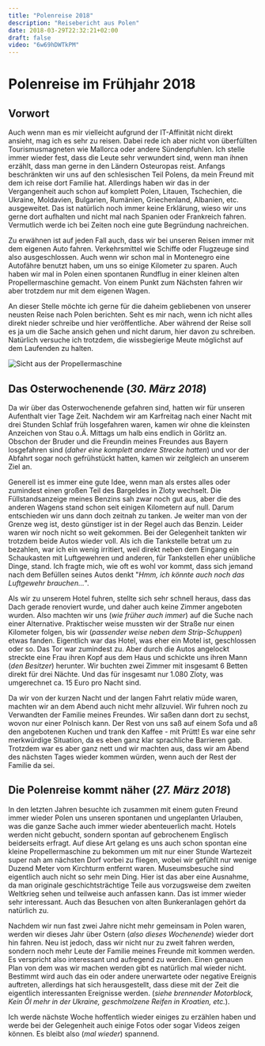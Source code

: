 ```yaml
---
title: "Polenreise 2018"
description: "Reisebericht aus Polen"
date: 2018-03-29T22:32:21+02:00
draft: false
video: "6w69hDWTkPM"
---
```


# Polenreise im Frühjahr 2018

## Vorwort
Auch wenn man es mir vielleicht aufgrund der IT-Affinität nicht direkt ansieht, mag ich es sehr zu reisen. Dabei rede ich aber nicht von überfüllten Tourismusmagneten wie Mallorca oder andere Sündenpfuhlen. Ich stelle immer wieder fest, dass die Leute sehr verwundert sind, wenn man ihnen erzählt, dass man gerne in den Ländern Osteuropas reist. Anfangs beschränkten wir uns auf den schlesischen Teil Polens, da mein Freund mit dem ich reise dort Familie hat. Allerdings haben wir das in der Vergangenheit auch schon auf komplett Polen, Litauen, Tschechien, die Ukraine, Moldavien, Bulgarien, Rumänien, Griechenland, Albanien, etc. ausgeweitet. Das ist natürlich noch immer keine Erklärung, wieso wir uns gerne dort aufhalten und nicht mal nach Spanien oder Frankreich fahren. Vermutlich werde ich bei Zeiten noch eine gute Begründung nachreichen.

Zu erwähnen ist auf jeden Fall auch, dass wir bei unseren Reisen immer mit dem eigenen Auto fahren. Verkehrsmittel wie Schiffe oder Flugzeuge sind also ausgeschlossen. Auch wenn wir schon mal in Montenegro eine Autofähre benutzt haben, um uns so einige Kilometer zu sparen. Auch haben wir mal in Polen einen spontanen Rundflug in einer kleinen alten Propellermaschine gemacht. Von einem Punkt zum Nächsten fahren wir aber trotzdem nur mit dem eigenen Wagen.

An dieser Stelle möchte ich gerne für die daheim gebliebenen von unserer neusten Reise nach Polen berichten. Seht es mir nach, wenn ich nicht alles direkt nieder schreibe und hier veröffentliche. Aber während der Reise soll es ja um die Sache ansich gehen und nicht darum, hier davon zu schreiben. Natürlich versuche ich trotzdem, die wissbegierige Meute möglichst auf dem Laufenden zu halten.

![Sicht aus der Propellermaschine](/img/polen_flugsicht.jpg "Nette Aussicht")


## Das Osterwochenende (_30. März 2018_)

Da wir über das Osterwochenende gefahren sind, hatten wir für unseren Aufenthalt vier Tage Zeit. Nachdem wir am Karfreitag nach einer Nacht mit drei Stunden Schlaf früh losgefahren waren, kamen wir ohne die kleinsten Anzeichen von Stau o.Ä. Mittags um halb eins endlich in Görlitz an. Obschon der Bruder und die Freundin meines Freundes aus Bayern losgefahren sind (_daher eine komplett andere Strecke hatten_) und vor der Abfahrt sogar noch gefrühstückt hatten, kamen wir zeitgleich an unserem Ziel an.

Generell ist es immer eine gute Idee, wenn man als erstes alles oder zumindest einen großen Teil des Bargeldes in Zloty wechselt. Die Füllstandsanzeige meines Benzins sah zwar noch gut aus, aber die des anderen Wagens stand schon seit einigen Kilometern auf null. Darum entschieden wir uns dann doch zeitnah zu tanken. Je weiter man von der Grenze weg ist, desto günstiger ist in der Regel auch das Benzin. Leider waren wir noch nicht so weit gekommen. Bei der Gelegenheit tankten wir trotzdem beide Autos wieder voll. Als ich die Tankstelle betrat um zu bezahlen, war ich ein wenig irritiert, weil direkt neben dem Eingang ein Schaukasten mit Luftgewehren und anderen, für Tankstellen eher unübliche Dinge, stand. Ich fragte mich, wie oft es wohl vor kommt, dass sich jemand nach dem Befüllen seines Autos denkt "_Hmm, ich könnte auch noch das Luftgewehr brauchen..._".

Als wir zu unserem Hotel fuhren, stellte sich sehr schnell heraus, dass das Dach gerade renoviert wurde, und daher auch keine Zimmer angeboten wurden. Also machten wir uns (_wie früher auch immer_) auf die Suche nach einer Alternative. Praktischer weise mussten wir der Straße nur einen Kilometer folgen, bis wir (_passender weise neben dem Strip-Schuppen_) etwas fanden. Eigentlich war das Hotel, was eher ein Motel ist, geschlossen oder so. Das Tor war zumindest zu. Aber durch die Autos angelockt streckte eine Frau ihren Kopf aus dem Haus und schickte uns ihren Mann (_den Besitzer_) herunter. Wir buchten zwei Zimmer mit insgesamt 6 Betten direkt für drei Nächte.  Und das für insgesamt nur 1.080 Zloty, was umgerechnet ca. 15 Euro pro Nacht sind.

Da wir von der kurzen Nacht und der langen Fahrt relativ müde waren, machten wir an dem Abend auch nicht mehr allzuviel. Wir fuhren noch zu Verwandten der Familie meines Freundes. Wir saßen dann dort zu sechst, wovon nur einer Polnisch kann. Der Rest von uns saß auf einem Sofa und aß den angebotenen Kuchen und trank den Kaffee - mit Prütt! Es war eine sehr merkwürdige Situation, da es eben ganz klar sprachliche Barrieren gab. Trotzdem war es aber ganz nett und wir machten aus, dass wir am Abend des nächsten Tages wieder kommen würden, wenn auch der Rest der Familie da sei.




## Die Polenreise kommt näher (_27. März 2018_)

In den letzten Jahren besuchte ich zusammen mit einem guten Freund immer wieder Polen uns unseren spontanen und ungeplanten Urlauben, was die ganze Sache auch immer wieder abenteuerlich macht. Hotels werden nicht gebucht, sondern spontan auf gebrochenem Englisch beiderseits erfragt. Auf diese Art gelang es uns auch schon spontan eine kleine Propellermaschine zu bekommen um mit nur einer Stunde Wartezeit super nah am nächsten Dorf vorbei zu fliegen, wobei wir gefühlt nur wenige Duzend Meter vom Kirchturm entfernt waren. Museumsbesuche sind eigentlich auch nicht so sehr mein Ding. Hier ist das aber eine Ausnahme, da man originale geschichtsträchtige Teile aus vorzugsweise dem zweiten Weltkrieg sehen und teilweise auch anfassen kann. Das ist immer wieder sehr interessant. Auch das Besuchen von alten Bunkeranlagen gehört da natürlich zu.

Nachdem wir nun fast zwei Jahre nicht mehr gemeinsam in Polen waren, werden wir dieses Jahr über Ostern (_also dieses Wochenende_) wieder dort hin fahren. Neu ist jedoch, dass wir nicht nur zu zweit fahren werden, sondern noch mehr Leute der Familie meines Freunde mit kommen werden. Es verspricht also interessant und aufregend zu werden. Einen genauen Plan von dem was wir machen werden gibt es natürlich mal wieder nicht. Bestimmt wird auch das ein oder andere unerwartete oder negative Ereignis auftreten, allerdings hat sich herausgestellt, dass diese mit der Zeit die eigentlich interessanten Ereignisse werden. (_siehe brennender Motorblock, Kein Öl mehr in der Ukraine, geschmolzene Reifen in Kroatien, etc._).

Ich werde nächste Woche hoffentlich wieder einiges zu erzählen haben und werde bei der Gelegenheit auch einige Fotos oder sogar Videos zeigen können. Es bleibt also (_mal wieder_) spannend.
